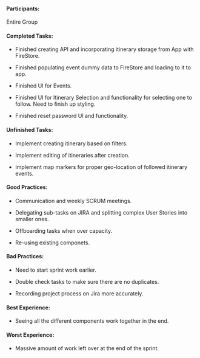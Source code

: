 <h4>Participants: </h4>

Entire Group

<h4>Completed Tasks:</h4>

- Finished creating API and incorporating itinerary storage from App with FireStore.

- Finished populating event dummy data to FireStore and loading to it to app.

- Finished UI for Events.

- Finished UI for Itinerary Selection and functionality for selecting one to follow. Need to finish up styling.

- Finished reset password UI and functionality.

<h4>Unfinished Tasks:</h4>

- Implement creating itinerary based on filters.

- Implement editing of itineraries after creation.

- Implement map markers for proper geo-location of followed itinerary events.

<h4>Good Practices:</h4>

- Communication and weekly SCRUM meetings.

- Delegating sub-tasks on JIRA and splitting complex User Stories into smaller ones.

- Offboarding tasks when over capacity.

- Re-using existing componets.

<h4>Bad Practices:</h4>

- Need to start sprint work earlier.

- Double check tasks to make sure there are no duplicates.

- Recording project process on Jira more accurately.

<h4>Best Experience:</h4>

- Seeing all the different components work together in the end.

<h4>Worst Experience:</h4>

- Massive amount of work left over at the end of the sprint.
